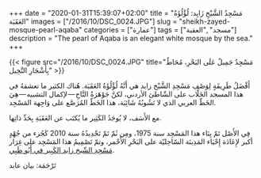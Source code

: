 +++
date = "2020-01-31T15:39:07+02:00"
title = "مَسْجِدُ الشَّيْخِ زَايِد: لُؤْلُؤَةُ العَقَبَة"
images = ["/2016/10/DSC_0024.JPG"]
slug = "sheikh-zayed-mosque-pearl-aqaba"
categories = ["عمارة"]
tags = ["العقبة‎", "مسجد"]
description = "The pearl of Aqaba is an elegant white mosque by the sea."
+++

{{< figure src="/2016/10/DSC_0024.JPG" title="مَسْجِدٌ جَمِيلٌ عَلَى البَحْرِ، مُحَاطٌ بِأَشْجَارِ النَّخِيل" >}}

أَفْضَلُ طَرِيقَةٍ لِوَصْفِ مَسْجِدِ الشَّيْخ زايد هي أَنَّهُ لُؤْلُؤَةُ العَقَبَة. هُناك الكثير ما تعشقهُ في هذا المسجد الخَلَّاب على الشّاطئ الأردني، لكنَّ جَوْهَرَةُ التَّاجِ — لإكمال التشبيه — هِيَ الخَطّ العربي الذي لا تَشُوبُهُ شَائِبَة، هذا الخَطّ المُرَصَّع على وَاجِهة المَسْجِد.

<!--more-->
 مع الأَسَف، لا يُوجَدُ الكَثِير ما يُكتَب عن العَقَبَةِ بِحَدِّ ذاتِها.

فِي الأَصْل تَمّ بِنَاء هذا المَسْجِد سنة 1975، ومِن ثَمّ تَمّ تَجْدِيدُهُ  سنة 2010 كَجُزء من جُهْدٍ أكبر لإِعَادَة إِحْيَاء المَدِينَة السّاحِليّة على البَحْرِ الأَحْمر، وتمّ تَصْمِيمُ هذا المَسْجِد على غِرَار [مَسْجِدِ الشّيخ زايد الكَبِير في أَبُو ظَبِي](https://www.szgmc.gov.ae/ar/).

تَرْجَمَة: بيان عابد

